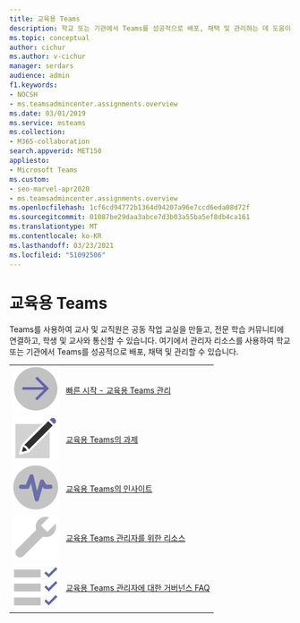 ```yaml
---
title: 교육용 Teams
description: 학교 또는 기관에서 Teams를 성공적으로 배포, 채택 및 관리하는 데 도움이 되는 관리 리소스에 대해 자세히 알아보습니다.
ms.topic: conceptual
author: cichur
ms.author: v-cichur
manager: serdars
audience: admin
f1.keywords:
- NOCSH
- ms.teamsadmincenter.assignments.overview
ms.date: 03/01/2019
ms.service: msteams
ms.collection:
- M365-collaboration
search.appverid: MET150
appliesto:
- Microsoft Teams
ms.custom:
- seo-marvel-apr2020
- ms.teamsadmincenter.assignments.overview
ms.openlocfilehash: 1cf6cd94772b1364d94207a96e7ccd6eda08d72f
ms.sourcegitcommit: 01087be29daa3abce7d3b03a55ba5ef8db4ca161
ms.translationtype: MT
ms.contentlocale: ko-KR
ms.lasthandoff: 03/23/2021
ms.locfileid: "51092506"
---
```

# <a name="teams-for-education"></a>교육용 Teams

Teams를 사용하여 교사 및 교직원은 공동 작업 교실을 만들고, 전문 학습 커뮤니티에 연결하고, 학생 및 교사와 통신할 수 있습니다. 여기에서 관리자 리소스를 사용하여 학교 또는 기관에서 Teams를 성공적으로 배포, 채택 및 관리할 수 있습니다. 


|               |               |
| ------------- | ------------- |
| ![오른쪽 화살표 아이콘 스크린샷](../media/arrow-right-2-teams.svg)  |  [빠른 시작 - 교육용 Teams 관리](../teams-quick-start-edu.yml) |
| ![종이 및 연필 아이콘 스크린샷](../media/sign-up-teams.svg) | [교육용 Teams의 과제](./assignments-in-teams.md) |
| ![인사이트 아이콘 스크린샷](../media/insights-teams.svg) | [교육용 Teams의 인사이트](../class-insights.md) |
| ![도구 상자 아이콘 스크린샷](../media/toolbox.svg)  |  [교육용 Teams 관리자를 위한 리소스](../resources-teams-edu.md) |
| ![검사 목록 아이콘 스크린샷](../media/task-checklist-planning-teams.svg)  |  [교육용 Teams 관리자에 대한 거버넌스 FAQ](../plan-teams-governance-edu.md) |
